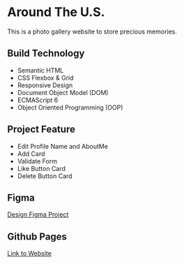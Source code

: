 # Around The U.S.

This is a photo gallery website to store precious memories.

## Build Technology

- Semantic HTML
- CSS Flexbox & Grid
- Responsive Design
- Document Object Model (DOM)
- ECMAScript 6
- Object Oriented Programming (OOP)

## Project Feature

- Edit Profile Name and AboutMe
- Add Card
- Validate Form
- Like Button Card
- Delete Button Card

## Figma

[Design Figma Project](https://www.figma.com/file/89jWb7ipy9wiA4vVDIRKS8/Web_Brief_Sprint_5_ID-%7C-Di-Sekitar-A.S.-%7C-desktop-%2B-mobile?node-id=0%3A1&mode=dev)

## Github Pages

[Link to Website](https://haddyprawidya.github.io/web_project_around/)
